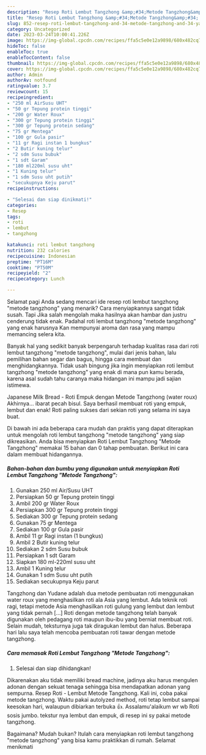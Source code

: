 ```yaml
---
description: "Resep Roti Lembut Tangzhong &amp;#34;Metode Tangzhong&amp;#34; yang Enak Banget, Buat Buka Puasa Enak Banget"
title: "Resep Roti Lembut Tangzhong &amp;#34;Metode Tangzhong&amp;#34; yang Enak Banget, Buat Buka Puasa Enak Banget"
slug: 852-resep-roti-lembut-tangzhong-and-34-metode-tangzhong-and-34-yang-enak-banget-buat-buka-puasa-enak-banget
category: Uncategorized
date: 2023-03-24T10:00:41.226Z
image: https://img-global.cpcdn.com/recipes/ffa5c5e0e12a9898/680x482cq70/roti-lembut-tangzhong-metode-tangzhong-foto-resep-utama.jpg
hideToc: false
enableToc: true
enableTocContent: false
thumbnail: https://img-global.cpcdn.com/recipes/ffa5c5e0e12a9898/680x482cq70/roti-lembut-tangzhong-metode-tangzhong-foto-resep-utama.jpg
cover: https://img-global.cpcdn.com/recipes/ffa5c5e0e12a9898/680x482cq70/roti-lembut-tangzhong-metode-tangzhong-foto-resep-utama.jpg
author: Admin
authorAv: notfound
ratingvalue: 3.7
reviewcount: 15
recipeingredient:
- "250 ml AirSusu UHT"
- "50 gr Tepung protein tinggi"
- "200 gr Water Roux"
- "300 gr Tepung protein tinggi"
- "300 gr Tepung protein sedang"
- "75 gr Mentega"
- "100 gr Gula pasir"
- "11 gr Ragi instan 1 bungkus"
- "2 Butir kuning telur"
- "2 sdm Susu bubuk"
- "1 sdt Garam"
- "180 ml220ml susu uht"
- "1 Kuning telur"
- "1 sdm Susu uht putih"
- "secukupnya Keju parut"
recipeinstructions:

- "Selesai dan siap dinikmati!"
categories:
- Resep
tags:
- roti
- lembut
- tangzhong

katakunci: roti lembut tangzhong 
nutrition: 232 calories
recipecuisine: Indonesian
preptime: "PT16M"
cooktime: "PT50M"
recipeyield: "2"
recipecategory: Lunch

---
```



Selamat pagi Anda sedang mencari ide resep roti lembut tangzhong &#34;metode tangzhong&#34; yang menarik? Cara menyiapkannya sangat tidak susah. Tapi Jika salah mengolah maka hasilnya akan hambar dan justru cenderung tidak enak. Padahal roti lembut tangzhong &#34;metode tangzhong&#34; yang enak harusnya Kan mempunyai aroma dan rasa yang mampu memancing selera kita.


Banyak hal yang sedikit banyak berpengaruh terhadap kualitas rasa dari roti lembut tangzhong &#34;metode tangzhong&#34;, mulai dari jenis bahan, lalu pemilihan bahan segar dan bagus, hingga cara membuat dan menghidangkannya. Tidak usah bingung jika ingin menyiapkan roti lembut tangzhong &#34;metode tangzhong&#34; yang enak di mana pun kamu berada, karena asal sudah tahu caranya maka hidangan ini mampu jadi sajian istimewa.

Japanese Milk Bread - Roti Empuk dengan Metode Tangzhong (water roux) Akhirnya… ibarat pecah bisul. Saya berhasil membuat roti yang empuk, lembut dan enak! Roti paling sukses dari sekian roti yang selama ini saya buat.


Di bawah ini ada beberapa cara mudah dan praktis yang dapat diterapkan untuk mengolah roti lembut tangzhong &#34;metode tangzhong&#34; yang siap dikreasikan. Anda bisa menyiapkan Roti Lembut Tangzhong &#34;Metode Tangzhong&#34; memakai 15 bahan dan 0 tahap pembuatan. Berikut ini cara dalam membuat hidangannya.

<!--inarticleads1-->

##### Bahan-bahan dan bumbu yang digunakan untuk menyiapkan Roti Lembut Tangzhong &#34;Metode Tangzhong&#34;:

1. Gunakan 250 ml Air/Susu UHT
1. Persiapkan 50 gr Tepung protein tinggi
1. Ambil 200 gr Water Roux
1. Persiapkan 300 gr Tepung protein tinggi
1. Sediakan 300 gr Tepung protein sedang
1. Gunakan 75 gr Mentega
1. Sediakan 100 gr Gula pasir
1. Ambil 11 gr Ragi instan (1 bungkus)
1. Ambil 2 Butir kuning telur
1. Sediakan 2 sdm Susu bubuk
1. Persiapkan 1 sdt Garam
1. Siapkan 180 ml-220ml susu uht
1. Ambil 1 Kuning telur
1. Gunakan 1 sdm Susu uht putih
1. Sediakan secukupnya Keju parut


Tangzhong dan Yudane adalah dua metode pembuatan roti menggunakan water roux yang menghasilkan roti ala Asia yang lembut. Ada teknik roti ragi, tetapi metode Asia menghasilkan roti gulung yang lembut dan lembut yang tidak pernah […] Roti dengan metode tangzhong telah banyak digunakan oleh pedagang roti maupun ibu-ibu yang berniat membuat roti. Selain mudah, teksturnya juga tak diragukan lembut dan halus. Beberapa hari lalu saya telah mencoba pembuatan roti tawar dengan metode tangzhong. 

<!--inarticleads2-->

##### Cara memasak Roti Lembut Tangzhong &#34;Metode Tangzhong&#34;:


1. Selesai dan siap dihidangkan!

Dikarenakan aku tidak memiliki bread machine, jadinya aku harus mengulen adonan dengan sekuat tenaga sehingga bisa mendapatkan adonan yang sempurna. Resep Roti - Lembut Metode Tangzhong. Kali ini, coba pakai metode tangzhong. Waktu pakai autolyzed method, roti tetap lembut sampai keesokan hari, walaupun dibiarkan terbuka 👍. Assalamu&#39;alaikum wr wb Roti sosis jumbo. tekstur nya lembut dan empuk, di resep ini sy pakai metode tangzhong. 

Bagaimana? Mudah bukan? Itulah cara menyiapkan roti lembut tangzhong &#34;metode tangzhong&#34; yang bisa kamu praktikkan di rumah. Selamat menikmati
